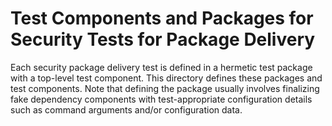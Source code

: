# Test Components and Packages for Security Tests for Package Delivery

Each security package delivery test is defined in a hermetic test package with
a top-level test component. This directory defines these packages and test
components. Note that defining the package usually involves finalizing fake
dependency components with test-appropriate configuration details such as
command arguments and/or configuration data.
